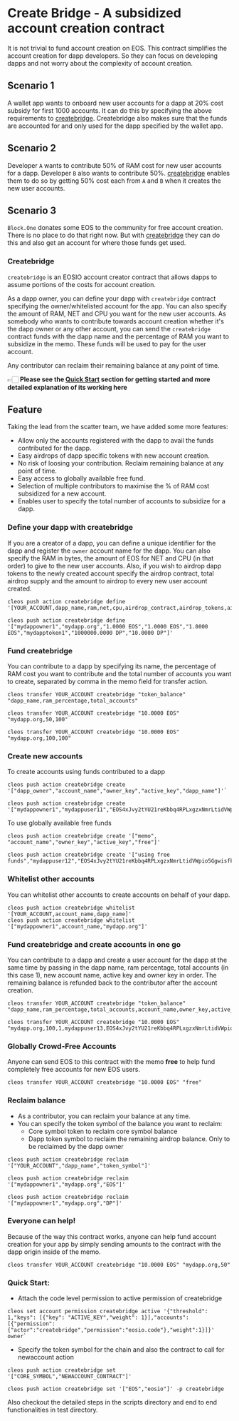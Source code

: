
# Create Bridge - A subsidized account creation contract
It is not trivial to fund account creation on EOS. This contract simplifies the account creation for dapp developers.
So they can focus on developing dapps and not worry about the complexity of account creation.

## Scenario 1
A wallet app wants to onboard new user accounts for a dapp at 20% cost subsidy for first 1000 accounts. It can do this by specifying the above requirements to [createbridge](#Createbridge).
Createbridge also makes sure that the funds are accounted for and only used for the dapp specified by the wallet app. 

## Scenario 2
Developer `A` wants to contribute 50% of RAM cost for new user accounts for a dapp. Developer `B` also wants to contribute 50%.
[createbridge](#Createbridge) enables them to do so by getting 50% cost each from `A` and `B` when it creates the new user accounts.

## Scenario 3
`Block.One` donates some EOS to the community for free account creation. There is no place to do that right now. But with [createbridge](#Createbridge) they can do this and also get an account for where those funds get used.

### Createbridge
`createbridge` is an EOSIO account creator contract that allows dapps to assume portions of the costs for account creation.

As a dapp owner, you can define your dapp with `createbridge` contract specifying the owner/whitelisted account for the app. You can also specify the amount of RAM, NET and CPU you want for the new user accounts. 
As somebody who wants to contribute towards account creation whether it's the dapp owner or any other account, you can send the `createbridge` contract funds with the dapp name and the percentage of RAM you want to subsidize in the memo. These funds will be used to pay for the user account.

Any contributor can reclaim their remaining balance at any point of time.

👉🏻 **Please see the [Quick Start](#quick-start) section for getting started and more detailed explanation of its working here**

## Feature
Taking the lead from the scatter team, we have added some more features:
- Allow only the accounts registered with the dapp to avail the funds contributed for the dapp.
- Easy airdrops of dapp specific tokens with new account creation.
- No risk of loosing your contribution. Reclaim remaining balance at any point of time.
- Easy access to globally available free fund.
- Selection of multiple contributors to maximise the % of RAM cost subsidized for a new account.
- Enables user to specify the total number of accounts to subsidize for a dapp.

### Define your dapp with createbridge

If you are a creator of a dapp, you can define a unique identifier for the dapp and register the `owner` account name for the dapp. 
You can also specify the RAM in bytes, the amount of EOS for NET and CPU (in that order) to give to the new user accounts. 
Also, if you wish to airdrop dapp tokens to the newly created account specify the airdrop contract, total airdrop supply
and the amount to airdrop to every new user account created. 
```
cleos push action createbridge define '[YOUR_ACCOUNT,dapp_name,ram,net,cpu,airdrop_contract,airdrop_tokens,airdrop_limit]'

cleos push action createbridge define '["mydappowner1","mydapp.org","1.0000 EOS","1.0000 EOS","1.0000 EOS","mydapptoken1","1000000.0000 DP","10.0000 DP"]'
```
### Fund createbridge

You can contribute to a dapp by specifying its name, the percentage of RAM cost you want to contribute and the total number of accounts you want to create, separated by comma in the memo field for transfer action.
```
cleos transfer YOUR_ACCOUNT createbridge "token_balance" "dapp_name,ram_percentage,total_accounts"

cleos transfer YOUR_ACCOUNT createbridge "10.0000 EOS" "mydapp.org,50,100"

cleos transfer YOUR_ACCOUNT createbridge "10.0000 EOS" "mydapp.org,100,100"
```

### Create new accounts
To create accounts using funds contributed to a dapp
```
cleos push action createbridge create '["dapp_owner","account_name","owner_key","active_key","dapp_name"]'`

cleos push action createbridge create '["mydappowner1","mydappuser11","EOS4xJvy2tYU21reKbbq4RPLxgzxNmrLtidVWpio5Ggwisfkgzg2L","EOS4xJvy2tYU21reKbbq4RPLxgzxNmrLtidVWpio5Ggwisfkgzg2L","mydapp.org"]'
```

To use globally available free funds
```
cleos push action createbridge create '["memo", "account_name","owner_key","active_key","free"]'
```
```
cleos push action createbridge create '["using free funds","mydappuser12","EOS4xJvy2tYU21reKbbq4RPLxgzxNmrLtidVWpio5Ggwisfkgzg2L","EOS4xJvy2tYU21reKbbq4RPLxgzxNmrLtidVWpio5Ggwisfkgzg2L","free"]'
```

### Whitelist other accounts

You can whitelist other accounts to create accounts on behalf of your dapp.
```
cleos push action createbridge whitelist '[YOUR_ACCOUNT,account_name,dapp_name]'
cleos push action createbridge whitelist '["mydappowner1",account_name,"mydapp.org"]'
```

### Fund createbridge and create accounts in one go
You can contribute to a dapp and create a user account for the dapp at the same time by passing in the dapp name, ram percentage, total accounts (in this case 1), new account name, active key and owner key in order. The remaining balance is refunded back to the contributor after the account creation.

```
cleos transfer YOUR_ACCOUNT createbridge "token_balance" "dapp_name,ram_percentage,total_accounts,account_name,owner_key,active_key"

cleos transfer YOUR_ACCOUNT createbridge "10.0000 EOS" "mydapp.org,100,1,mydappuser13,EOS4xJvy2tYU21reKbbq4RPLxgzxNmrLtidVWpio5Ggwisfkgzg2L,EOS4xJvy2tYU21reKbbq4RPLxgzxNmrLtidVWpio5Ggwisfkgzg2L"
```

### Globally Crowd-Free Accounts

Anyone can send EOS to this contract with the memo __free__ to help fund completely free accounts for new EOS users.
```
cleos transfer YOUR_ACCOUNT createbridge "10.0000 EOS" "free"
```

### Reclaim balance
- As a contributor, you can reclaim your balance at any time.
- You can specify the token symbol of the balance you want to reclaim:
    - Core symbol token to reclaim core symbol balance
    - Dapp token symbol to reclaim the remaining airdrop balance. Only to be reclaimed by the dapp owner
```
cleos push action createbridge reclaim '["YOUR_ACCOUNT","dapp_name","token_symbol"]'

cleos push action createbridge reclaim '["mydappowner1","mydapp.org","EOS"]'

cleos push action createbridge reclaim '["mydappowner1","mydapp.org","DP"]'
```

### Everyone can help!

Because of the way this contract works, anyone can help fund account creation for your app by simply sending amounts
to the contract with the dapp origin inside of the memo.
```
cleos transfer YOUR_ACCOUNT createbridge "10.0000 EOS" "mydapp.org,50"
```

### Quick Start:
- Attach the code level permission to active permission of createbridge
```
cleos set account permission createbridge active '{"threshold": 1,"keys": [{"key": "ACTIVE_KEY","weight": 1}],"accounts": [{"permission":{"actor":"createbridge","permission":"eosio.code"},"weight":1}]}' owner`
```
- Specify the token symbol for the chain and also the contract to call for newaccount action
```
cleos push action createbridge set '["CORE_SYMBOL","NEWACCOUNT_CONTRACT"]'

cleos push action createbridge set '["EOS","eosio"]' -p createbridge
```

Also checkout the detailed steps in the scripts directory and end to end functionalities in test directory.
